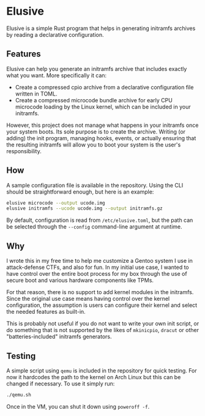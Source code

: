 # Elusive

Elusive is a simple Rust program that helps in generating initramfs archives by reading a declarative configuration.

## Features

Elusive can help you generate an initramfs archive that includes exactly what you want. More specifically it can:

- Create a compressed cpio archive from a declarative configuration file written in TOML.
- Create a compressed microcode bundle archive for early CPU microcode loading by the Linux kernel, which can be included in your initramfs.

However, this project does not manage what happens in your initramfs once your system boots. Its sole purpose is to create the archive. Writing (or adding) the init program, managing hooks, events, or actually ensuring that the resulting initramfs will allow you to boot your system is the user's responsibility.

## How

A sample configuration file is available in the repository. Using the CLI should be straightforward enough, but here is an example:

```sh
elusive microcode --output ucode.img
elusive initramfs --ucode ucode.img --output initramfs.gz
```

By default, configuration is read from `/etc/elusive.toml`, but the path can be selected through the `--config` command-line argument at runtime.

## Why

I wrote this in my free time to help me customize a Gentoo system I use in attack-defense CTFs, and also for fun. In my initial use case, I wanted to have control over the entire boot process for my box through the use of secure boot and various hardware components like TPMs.

For that reason, there is no support to add kernel modules in the initramfs. Since the original use case means having control over the kernel configuration, the assumption is users can configure their kernel and select the needed features as built-in.

This is probably not useful if you do not want to write your own init script, or do something that is not supported by the likes of `mkinicpio`, `dracut` or other "batteries-included" initramfs generators.

## Testing

A simple script using `qemu` is included in the repository for quick testing. For now it hardcodes the path to the kernel on Arch Linux but this can be changed if necessary. To use it simply run:

```sh
./qemu.sh
```

Once in the VM, you can shut it down using `poweroff -f`.
